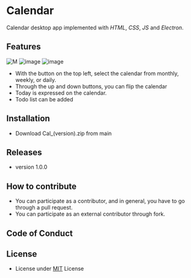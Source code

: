 # Calendar
Calendar desktop app implemented with *HTML*, *CSS*, *JS* and *Electron*.

## Features
![M](https://user-images.githubusercontent.com/65753502/119301685-d4bd5f80-bc9d-11eb-890b-a7729c3c38c7.PNG)
![image](https://user-images.githubusercontent.com/65753502/119513101-e17da880-bdae-11eb-99b1-5ad0b50b52b7.png)
![image](https://user-images.githubusercontent.com/65753502/119513420-299ccb00-bdaf-11eb-81f9-95d7df60c380.png)

- With the button on the top left, select the calendar from monthly, weekly, or daily.
- Through the up and down buttons, you can flip the calendar
- Today is expressed on the calendar.
- Todo list can be added

## Installation
- Download Cal_(version).zip from main

## Releases
- version 1.0.0

## How to contribute
- You can participate as a contributor, and in general, you have to go through a pull request.
- You can participate as an external contributor through fork.
 
## Code of Conduct

## License
- License under [MIT](https://github.com/smsh0722/Calendar/blob/develop/LICENSE) License

